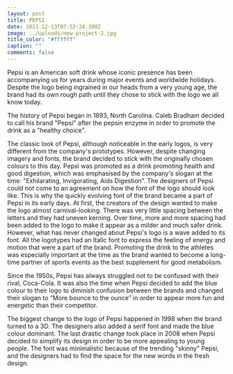 ```yaml
---
layout: post
title: PEPSI
date: 2021-12-13T07:52:24.390Z
image: ../uploads/new-project-2.jpg
title_color: "#ffffff"
caption: ""
comments: false
---
```

Pepsi is an American soft drink whose iconic presence has been accompanying us for years during major events and worldwide holidays. Despite the logo being ingrained in our heads from a very young age, the brand had its own rough path until they chose to stick with the logo we all know today.

The history of Pepsi began in 1893, North Carolina. Caleb Bradham decided to call his brand "Pepsi" after the pepsin enzyme in order to promote the drink as a "healthy choice". 

The classic look of Pepsi, although noticeable in the early logos, is very different from the company's prototypes. However, despite changing imagery and fonts, the brand decided to stick with the originally chosen colours to this day. Pepsi was promoted as a drink promoting health and good digestion, which was emphasised by the company's slogan at the time: "Exhilarating, Invigorating, Aids Digestion”. 
The designers of Pepsi could not come to an agreement on how the font of the logo should look like. This is why the quickly evolving font of the brand became a part of Pepsi in its early days. 
At first, the creators of the design wanted to make the logo almost carnival-looking. There was very little spacing between the letters and they had uneven kerning. Over time, more and more spacing had been added to the logo to make it appear as a milder and much safer drink. However, what has never changed about Pepsi's logo is a wave added to its font. All the logotypes had an Italic font to express the feeling of energy and motion that were a part of the brand. Promoting the drink to the athletes was especially important at the time as the brand wanted to become a long-time partner of sports events as the best supplement for good metabolism. 

Since the 1950s, Pepsi has always struggled not to be confused with their rival, Coca-Cola. It was also the time when Pepsi decided to add the blue colour to their logo to diminish confusion between the brands and changed their slogan to “More bounce to the ounce” in order to appear more fun and energetic than their competitor.


The biggest change to the logo of Pepsi happened in 1998 when the brand turned to a 3D. The designers also added a serif font and made the blue colour dominant. The last drastic change took place in 2008 when Pepsi decided to simplify its design in order to be more appealing to young people. The font was minimalistic because of the trending "skinny" Pepsi, and the designers had to find the space for the new words in the fresh design.